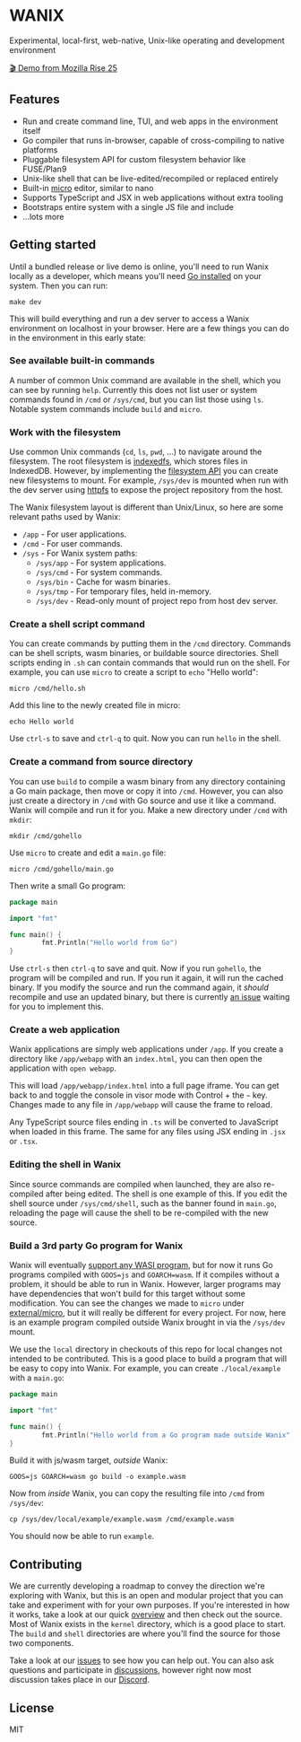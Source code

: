 # WANIX

Experimental, local-first, web-native, Unix-like operating and development environment

[🎬 Demo from Mozilla Rise 25](https://www.youtube.com/watch?v=KJcd9IckJj8)

## Features

* Run and create command line, TUI, and web apps in the environment itself
* Go compiler that runs in-browser, capable of cross-compiling to native platforms
* Pluggable filesystem API for custom filesystem behavior like FUSE/Plan9
* Unix-like shell that can be live-edited/recompiled or replaced entirely
* Built-in [micro](https://github.com/zyedidia/micro) editor, similar to nano
* Supports TypeScript and JSX in web applications without extra tooling
* Bootstraps entire system with a single JS file and include
* ...lots more

## Getting started

Until a bundled release or live demo is online, you'll need to run Wanix locally as a developer, which means you'll need [Go installed](https://go.dev/doc/install) on your system. Then you can run:

```
make dev
```

This will build everything and run a dev server to access a Wanix environment on localhost in your browser. Here are a few things you can do in the environment in this early state:

### See available built-in commands

A number of common Unix command are available in the shell, which you can see by running `help`. Currently this does not list user or system commands found in `/cmd` or `/sys/cmd`, but you can list those using `ls`. Notable system commands include `build` and `micro`.

### Work with the filesystem

Use common Unix commands (`cd`, `ls`, `pwd`, ...) to navigate around the filesystem. The root filesystem is [indexedfs](internal/indexedfs), which stores files in IndexedDB. However, by implementing the [filesystem API](https://github.com/tractordev/toolkit-go/tree/main/engine/fs) you can create new filesystems to mount. For example, `/sys/dev` is mounted when run with the dev server using [httpfs](internal/httpfs) to expose the project repository from the host. 

The Wanix filesystem layout is different than Unix/Linux, so here are some relevant paths used by Wanix:

 * `/app` - For user applications.
 * `/cmd` - For user commands.
 * `/sys` - For Wanix system paths:
   * `/sys/app` - For system applications.
   * `/sys/cmd` - For system commands.
   * `/sys/bin` - Cache for wasm binaries.
   * `/sys/tmp` - For temporary files, held in-memory.
   * `/sys/dev` - Read-only mount of project repo from host dev server.

### Create a shell script command

You can create commands by putting them in the `/cmd` directory. Commands can be shell scripts, wasm binaries, or buildable source directories. Shell scripts ending in `.sh` can contain commands that would run on the shell. For example, you can use `micro` to create a script to `echo` "Hello world":

```
micro /cmd/hello.sh
```

Add this line to the newly created file in micro:

```
echo Hello world
```

Use `ctrl-s` to save and `ctrl-q` to quit. Now you can run `hello` in the shell.

### Create a command from source directory

You can use `build` to compile a wasm binary from any directory containing a Go main package, then move or copy it into `/cmd`. However, you can also just create a directory in `/cmd` with Go source and use it like a command. Wanix will compile and run it for you. Make a new directory under `/cmd` with `mkdir`:

```
mkdir /cmd/gohello
```

Use `micro` to create and edit a `main.go` file:

```
micro /cmd/gohello/main.go
```

Then write a small Go program:

```go
package main

import "fmt"

func main() {
        fmt.Println("Hello world from Go")
}

```

Use `ctrl-s` then `ctrl-q` to save and quit. Now if you run `gohello`, the program will be compiled and run. If you run it again, it will run the cached binary. If you modify the source and run the command again, it *should* recompile and use an updated binary, but there is currently [an issue](https://github.com/tractordev/wanix/issues/66) waiting for you to implement this.

### Create a web application

Wanix applications are simply web applications under `/app`. If you create a directory like `/app/webapp` with an `index.html`, you can then open the application with `open webapp`.

This will load `/app/webapp/index.html` into a full page iframe. You can get back to and toggle the console in visor mode with Control + the `~` key. Changes made to any file in `/app/webapp` will cause the frame to reload. 

Any TypeScript source files ending in `.ts` will be converted to JavaScript when loaded in this frame. The same for any files using JSX ending in `.jsx` or `.tsx`.

### Editing the shell in Wanix

Since source commands are compiled when launched, they are also re-compiled after being edited. The shell is one example of this. If you edit the shell source under `/sys/cmd/shell`, such as the banner found in `main.go`, reloading the page will cause the shell to be re-compiled with the new source.

### Build a 3rd party Go program for Wanix

Wanix will eventually [support any WASI program](https://github.com/tractordev/wanix/issues/67), but for now it runs Go programs compiled with `GOOS=js` and `GOARCH=wasm`. If it compiles without a problem, it should be able to run in Wanix. However, larger programs may have dependencies that won't build for this target without some modification. You can see the changes we made to `micro` under [external/micro](external/micro), but it will really be different for every project. For now, here is an example program compiled outside Wanix brought in via the `/sys/dev` mount.

We use the `local` directory in checkouts of this repo for local changes not intended to be contributed. This is a good place to build a program that will be easy to copy into Wanix. For example, you can create `./local/example` with a `main.go`:

```go
package main

import "fmt"

func main() {
        fmt.Println("Hello world from a Go program made outside Wanix")
}

```

Build it with js/wasm target, *outside* Wanix:

```
GOOS=js GOARCH=wasm go build -o example.wasm
```

Now from *inside* Wanix, you can copy the resulting file into `/cmd` from `/sys/dev`:

```
cp /sys/dev/local/example/example.wasm /cmd/example.wasm
```

You should now be able to run `example`.

## Contributing

We are currently developing a roadmap to convey the direction we're exploring with Wanix, but this is an open and modular project that you can take and experiment with for your own purposes. If you're interested in how it works, take a look at our quick [overview](doc/overview.md) and then check out the source. Most of Wanix exists in the `kernel` directory, which is a good place to start. The `build` and `shell` directories are where you'll find the source for those two components.

Take a look at our [issues](https://github.com/tractordev/wanix/issues) to see how you can help out. You can also ask questions and participate in [discussions](https://github.com/tractordev/wanix/discussions), however right now most discussion takes place in our [Discord](https://discord.gg/nbrwNXVvVa).

## License

MIT